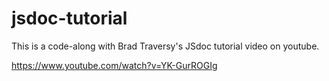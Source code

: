 # jsdoc-tutorial
This is a code-along with Brad Traversy's JSdoc tutorial video on youtube.

https://www.youtube.com/watch?v=YK-GurROGIg
